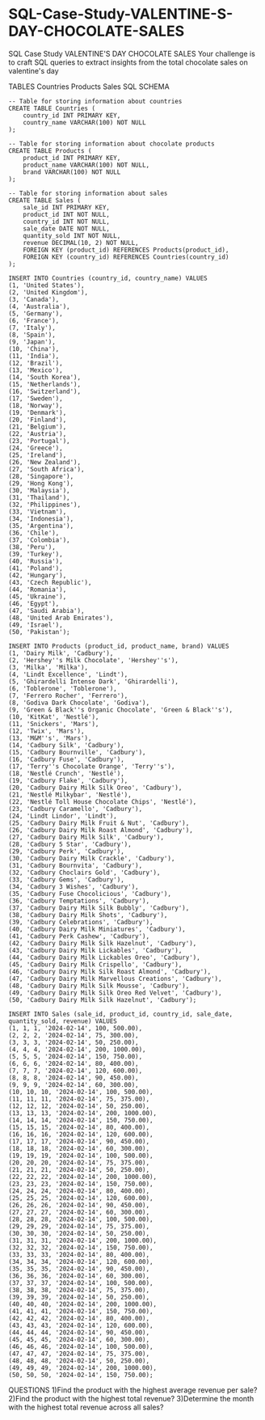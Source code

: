 # SQL-Case-Study-VALENTINE-S-DAY-CHOCOLATE-SALES
SQL Case Study VALENTINE'S DAY CHOCOLATE SALES
Your challenge is to craft SQL queries to extract insights from the total chocolate sales on valentine's day

TABLES
Countries
Products
Sales
SQL SCHEMA
  
 
    -- Table for storing information about countries
    CREATE TABLE Countries (
        country_id INT PRIMARY KEY,
        country_name VARCHAR(100) NOT NULL
    );
    
    -- Table for storing information about chocolate products
    CREATE TABLE Products (
        product_id INT PRIMARY KEY,
        product_name VARCHAR(100) NOT NULL,
        brand VARCHAR(100) NOT NULL
    );
    
    -- Table for storing information about sales
    CREATE TABLE Sales (
        sale_id INT PRIMARY KEY,
        product_id INT NOT NULL,
        country_id INT NOT NULL,
        sale_date DATE NOT NULL,
        quantity_sold INT NOT NULL,
        revenue DECIMAL(10, 2) NOT NULL,
        FOREIGN KEY (product_id) REFERENCES Products(product_id),
        FOREIGN KEY (country_id) REFERENCES Countries(country_id)
    );
    
    INSERT INTO Countries (country_id, country_name) VALUES
    (1, 'United States'),
    (2, 'United Kingdom'),
    (3, 'Canada'),
    (4, 'Australia'),
    (5, 'Germany'),
    (6, 'France'),
    (7, 'Italy'),
    (8, 'Spain'),
    (9, 'Japan'),
    (10, 'China'),
    (11, 'India'),
    (12, 'Brazil'),
    (13, 'Mexico'),
    (14, 'South Korea'),
    (15, 'Netherlands'),
    (16, 'Switzerland'),
    (17, 'Sweden'),
    (18, 'Norway'),
    (19, 'Denmark'),
    (20, 'Finland'),
    (21, 'Belgium'),
    (22, 'Austria'),
    (23, 'Portugal'),
    (24, 'Greece'),
    (25, 'Ireland'),
    (26, 'New Zealand'),
    (27, 'South Africa'),
    (28, 'Singapore'),
    (29, 'Hong Kong'),
    (30, 'Malaysia'),
    (31, 'Thailand'),
    (32, 'Philippines'),
    (33, 'Vietnam'),
    (34, 'Indonesia'),
    (35, 'Argentina'),
    (36, 'Chile'),
    (37, 'Colombia'),
    (38, 'Peru'),
    (39, 'Turkey'),
    (40, 'Russia'),
    (41, 'Poland'),
    (42, 'Hungary'),
    (43, 'Czech Republic'),
    (44, 'Romania'),
    (45, 'Ukraine'),
    (46, 'Egypt'),
    (47, 'Saudi Arabia'),
    (48, 'United Arab Emirates'),
    (49, 'Israel'),
    (50, 'Pakistan');
    
    INSERT INTO Products (product_id, product_name, brand) VALUES
    (1, 'Dairy Milk', 'Cadbury'),
    (2, 'Hershey''s Milk Chocolate', 'Hershey''s'),
    (3, 'Milka', 'Milka'),
    (4, 'Lindt Excellence', 'Lindt'),
    (5, 'Ghirardelli Intense Dark', 'Ghirardelli'),
    (6, 'Toblerone', 'Toblerone'),
    (7, 'Ferrero Rocher', 'Ferrero'),
    (8, 'Godiva Dark Chocolate', 'Godiva'),
    (9, 'Green & Black''s Organic Chocolate', 'Green & Black''s'),
    (10, 'KitKat', 'Nestlé'),
    (11, 'Snickers', 'Mars'),
    (12, 'Twix', 'Mars'),
    (13, 'M&M''s', 'Mars'),
    (14, 'Cadbury Silk', 'Cadbury'),
    (15, 'Cadbury Bournville', 'Cadbury'),
    (16, 'Cadbury Fuse', 'Cadbury'),
    (17, 'Terry''s Chocolate Orange', 'Terry''s'),
    (18, 'Nestlé Crunch', 'Nestlé'),
    (19, 'Cadbury Flake', 'Cadbury'),
    (20, 'Cadbury Dairy Milk Silk Oreo', 'Cadbury'),
    (21, 'Nestlé Milkybar', 'Nestlé'),
    (22, 'Nestlé Toll House Chocolate Chips', 'Nestlé'),
    (23, 'Cadbury Caramello', 'Cadbury'),
    (24, 'Lindt Lindor', 'Lindt'),
    (25, 'Cadbury Dairy Milk Fruit & Nut', 'Cadbury'),
    (26, 'Cadbury Dairy Milk Roast Almond', 'Cadbury'),
    (27, 'Cadbury Dairy Milk Silk', 'Cadbury'),
    (28, 'Cadbury 5 Star', 'Cadbury'),
    (29, 'Cadbury Perk', 'Cadbury'),
    (30, 'Cadbury Dairy Milk Crackle', 'Cadbury'),
    (31, 'Cadbury Bournvita', 'Cadbury'),
    (32, 'Cadbury Choclairs Gold', 'Cadbury'),
    (33, 'Cadbury Gems', 'Cadbury'),
    (34, 'Cadbury 3 Wishes', 'Cadbury'),
    (35, 'Cadbury Fuse Chocolicious', 'Cadbury'),
    (36, 'Cadbury Temptations', 'Cadbury'),
    (37, 'Cadbury Dairy Milk Silk Bubbly', 'Cadbury'),
    (38, 'Cadbury Dairy Milk Shots', 'Cadbury'),
    (39, 'Cadbury Celebrations', 'Cadbury'),
    (40, 'Cadbury Dairy Milk Miniatures', 'Cadbury'),
    (41, 'Cadbury Perk Cashew', 'Cadbury'),
    (42, 'Cadbury Dairy Milk Silk Hazelnut', 'Cadbury'),
    (43, 'Cadbury Dairy Milk Lickables', 'Cadbury'),
    (44, 'Cadbury Dairy Milk Lickables Oreo', 'Cadbury'),
    (45, 'Cadbury Dairy Milk Crispello', 'Cadbury'),
    (46, 'Cadbury Dairy Milk Silk Roast Almond', 'Cadbury'),
    (47, 'Cadbury Dairy Milk Marvellous Creations', 'Cadbury'),
    (48, 'Cadbury Dairy Milk Silk Mousse', 'Cadbury'),
    (49, 'Cadbury Dairy Milk Silk Oreo Red Velvet', 'Cadbury'),
    (50, 'Cadbury Dairy Milk Silk Hazelnut', 'Cadbury');
    
    INSERT INTO Sales (sale_id, product_id, country_id, sale_date, quantity_sold, revenue) VALUES
    (1, 1, 1, '2024-02-14', 100, 500.00),
    (2, 2, 2, '2024-02-14', 75, 300.00),
    (3, 3, 3, '2024-02-14', 50, 250.00),
    (4, 4, 4, '2024-02-14', 200, 1000.00),
    (5, 5, 5, '2024-02-14', 150, 750.00),
    (6, 6, 6, '2024-02-14', 80, 400.00),
    (7, 7, 7, '2024-02-14', 120, 600.00),
    (8, 8, 8, '2024-02-14', 90, 450.00),
    (9, 9, 9, '2024-02-14', 60, 300.00),
    (10, 10, 10, '2024-02-14', 100, 500.00),
    (11, 11, 11, '2024-02-14', 75, 375.00),
    (12, 12, 12, '2024-02-14', 50, 250.00),
    (13, 13, 13, '2024-02-14', 200, 1000.00),
    (14, 14, 14, '2024-02-14', 150, 750.00),
    (15, 15, 15, '2024-02-14', 80, 400.00),
    (16, 16, 16, '2024-02-14', 120, 600.00),
    (17, 17, 17, '2024-02-14', 90, 450.00),
    (18, 18, 18, '2024-02-14', 60, 300.00),
    (19, 19, 19, '2024-02-14', 100, 500.00),
    (20, 20, 20, '2024-02-14', 75, 375.00),
    (21, 21, 21, '2024-02-14', 50, 250.00),
    (22, 22, 22, '2024-02-14', 200, 1000.00),
    (23, 23, 23, '2024-02-14', 150, 750.00),
    (24, 24, 24, '2024-02-14', 80, 400.00),
    (25, 25, 25, '2024-02-14', 120, 600.00),
    (26, 26, 26, '2024-02-14', 90, 450.00),
    (27, 27, 27, '2024-02-14', 60, 300.00),
    (28, 28, 28, '2024-02-14', 100, 500.00),
    (29, 29, 29, '2024-02-14', 75, 375.00),
    (30, 30, 30, '2024-02-14', 50, 250.00),
    (31, 31, 31, '2024-02-14', 200, 1000.00),
    (32, 32, 32, '2024-02-14', 150, 750.00),
    (33, 33, 33, '2024-02-14', 80, 400.00),
    (34, 34, 34, '2024-02-14', 120, 600.00),
    (35, 35, 35, '2024-02-14', 90, 450.00),
    (36, 36, 36, '2024-02-14', 60, 300.00),
    (37, 37, 37, '2024-02-14', 100, 500.00),
    (38, 38, 38, '2024-02-14', 75, 375.00),
    (39, 39, 39, '2024-02-14', 50, 250.00),
    (40, 40, 40, '2024-02-14', 200, 1000.00),
    (41, 41, 41, '2024-02-14', 150, 750.00),
    (42, 42, 42, '2024-02-14', 80, 400.00),
    (43, 43, 43, '2024-02-14', 120, 600.00),
    (44, 44, 44, '2024-02-14', 90, 450.00),
    (45, 45, 45, '2024-02-14', 60, 300.00),
    (46, 46, 46, '2024-02-14', 100, 500.00),
    (47, 47, 47, '2024-02-14', 75, 375.00),
    (48, 48, 48, '2024-02-14', 50, 250.00),
    (49, 49, 49, '2024-02-14', 200, 1000.00),
    (50, 50, 50, '2024-02-14', 150, 750.00);
    
           


	


QUESTIONS
1)Find the product with the highest average revenue per sale?
2)Find the product with the highest total revenue?
3)Determine the month with the highest total revenue across all sales?
